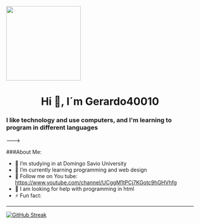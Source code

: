 <div id="header" aling="right">
  <img src="https://media.giphy.com/media/77rvjVcaJr1BgKSXtR/giphy.gif" width="200"/>
<h1 align="center">Hi 👋, I´m Gerardo40010</h1>
  <h3 aling="center">I like technology and use computers, and I'm learning to program in different languages
</div>
--->

###About Me:

- 🔭 I’m studying in at Domingo Savio University 
- 🌱 I’m currently learning programming and web design
- 🔴 Follow me on You tube: https://www.youtube.com/channel/UCggM1tPCj7KGotc9hGHVhfg
- 🤔 I am looking for help with programming in html
- ⚡ Fun fact: 
---
[![GitHub Streak](https://streak-stats.demolab.com?user=Gerardo40010&theme=neon&hide_border=true&locale=es&date_format=j%20M%5B%20Y%5D)](https://git.io/streak-stats)

